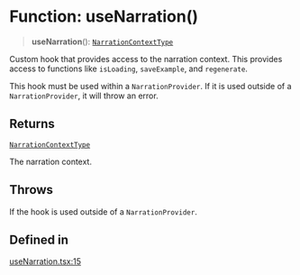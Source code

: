 # Function: useNarration()

> **useNarration**(): [`NarrationContextType`](../interfaces/NarrationContextType.md)

Custom hook that provides access to the narration context. This provides
access to functions like `isLoading`, `saveExample`, and `regenerate`.

This hook must be used within a `NarrationProvider`. If it is used outside
of a `NarrationProvider`, it will throw an error.

## Returns

[`NarrationContextType`](../interfaces/NarrationContextType.md)

The narration context.

## Throws

If the hook is used outside of a `NarrationProvider`.

## Defined in

[useNarration.tsx:15](https://github.com/edspencer/narrator-ai/blob/a6eb3765f534f72fc19b7120983a9fa75cbc1995/packages/react/src/useNarration.tsx#L15)
